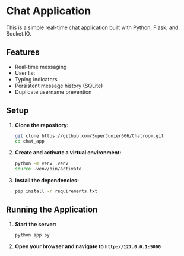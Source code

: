# Chat Application

This is a simple real-time chat application built with Python, Flask, and Socket.IO.

## Features

- Real-time messaging
- User list
- Typing indicators
- Persistent message history (SQLite)
- Duplicate username prevention

## Setup

1.  **Clone the repository:**

    ```bash
    git clone https://github.com/SuperJunier666/Chatroom.git
    cd chat_app
    ```

2.  **Create and activate a virtual environment:**

    ```bash
    python -m venv .venv
    source .venv/bin/activate
    ```

3.  **Install the dependencies:**

    ```bash
    pip install -r requirements.txt
    ```

## Running the Application

1.  **Start the server:**

    ```bash
    python app.py
    ```

2.  **Open your browser and navigate to `http://127.0.0.1:5000`**